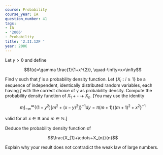 ```yaml
---
course: Probability
course_year: IA
question_number: 41
tags:
- IA
- '2006'
- Probability
title: '2.II.12F '
year: 2006
---
```



Let $\gamma>0$ and define

$$f(x)=\gamma \frac{1}{1+x^{2}}, \quad-\infty<x<\infty$$

Find $\gamma$ such that $f$ is a probability density function. Let $\left\{X_{i}: i \geqslant 1\right\}$ be a sequence of independent, identically distributed random variables, each having $f$ with the correct choice of $\gamma$ as probability density. Compute the probability density function of $X_{1}+\cdots+$ $X_{n}$. [You may use the identity

$$m \int_{-\infty}^{\infty}\left\{\left(1+y^{2}\right)\left[m^{2}+(x-y)^{2}\right]\right\}^{-1} d y=\pi(m+1)\left\{(m+1)^{2}+x^{2}\right\}^{-1}$$

valid for all $x \in \mathbb{R}$ and $m \in \mathbb{N}$.]

Deduce the probability density function of

$$\frac{X_{1}+\cdots+X_{n}}{n}$$

Explain why your result does not contradict the weak law of large numbers.